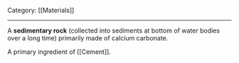 Category: [[Materials]]
___
A **sedimentary rock** (collected into sediments at bottom of water bodies over a long time) primarily made of calcium carbonate. 

A primary ingredient of [[Cement]]. 

